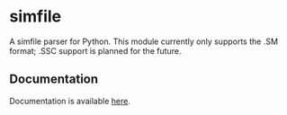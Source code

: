 simfile
=======

A simfile parser for Python. This module currently only supports the .SM
format; .SSC support is planned for the future.

Documentation
-------------

Documentation is available [here](https://grantgarcia.org/simfile).
